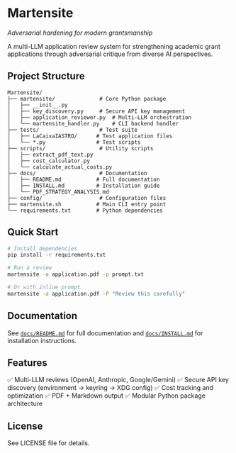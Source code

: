 # Martensite

*Adversarial hardening for modern grantsmanship*

A multi-LLM application review system for strengthening academic grant applications through adversarial critique from diverse AI perspectives.

## Project Structure

```
Martensite/
├── martensite/              # Core Python package
│   ├── __init__.py
│   ├── key_discovery.py     # Secure API key management
│   ├── application_reviewer.py  # Multi-LLM orchestration
│   └── martensite_handler.py    # CLI backend handler
├── tests/                   # Test suite
│   ├── LaCaixaIASTRO/      # Test application files
│   └── *.py                # Test scripts
├── scripts/                 # Utility scripts
│   ├── extract_pdf_text.py
│   ├── cost_calculator.py
│   └── calculate_actual_costs.py
├── docs/                    # Documentation
│   ├── README.md           # Full documentation
│   ├── INSTALL.md          # Installation guide
│   └── PDF_STRATEGY_ANALYSIS.md
├── config/                  # Configuration files
├── martensite.sh           # Main CLI entry point
└── requirements.txt        # Python dependencies
```

## Quick Start

```bash
# Install dependencies
pip install -r requirements.txt

# Run a review
martensite -a application.pdf -p prompt.txt

# Or with inline prompt
martensite -a application.pdf -P "Review this carefully"
```

## Documentation

See [`docs/README.md`](docs/README.md) for full documentation and [`docs/INSTALL.md`](docs/INSTALL.md) for installation instructions.

## Features

✅ Multi-LLM reviews (OpenAI, Anthropic, Google/Gemini)
✅ Secure API key discovery (environment → keyring → XDG config)
✅ Cost tracking and optimization
✅ PDF + Markdown output
✅ Modular Python package architecture

## License

See LICENSE file for details.
